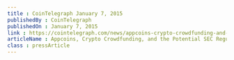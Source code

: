```yaml
---
title : CoinTelegraph January 7, 2015
publishedBy : CoinTelegraph
publishedOn : January 7, 2015
link : https://cointelegraph.com/news/appcoins-crypto-crowdfunding-and-the-potential-sec-regulation-pitfall
articleName : Appcoins, Crypto Crowdfunding, and the Potential SEC Regulation Pitfall
class : pressArticle
---
```

